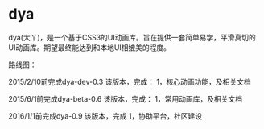 dya
===

dya(大丫)，是一个基于CSS3的UI动画库。旨在提供一套简单易学，平滑真切的UI动画库。期望最终能达到和本地UI相媲美的程度。

路线图：

2015/2/10前完成dya-dev-0.3
该版本，完成：
1，核心动画功能，及相关文档

2015/6/1前完成dya-beta-0.6
该版本，完成：
1，常用动画库，及相关文档

2016/1/1前完成dya-0.9
该版本，完成
1，协助平台，社区建设
